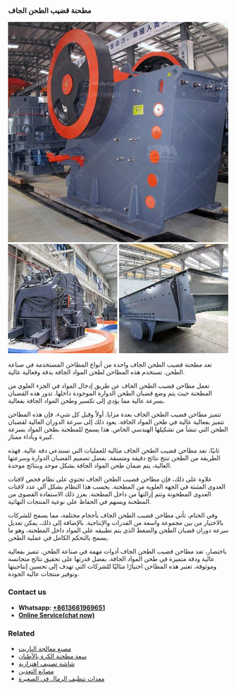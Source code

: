 <h3>مطحنة قضيب الطحن الجاف</h3><img src='1701854134.jpg' alt=''><p>تعد مطحنة قضيب الطحن الجاف واحدة من أنواع المطاحن المستخدمة في صناعة الطحن. تستخدم هذه المطاحن لطحن المواد الجافة بدقة وفعالية عالية.</p><p>تعمل مطاحن قضيب الطحن الجاف عن طريق إدخال المواد في الجزء العلوي من المطحنة حيث يتم وضع قضبان الطحن الدوارة الموجودة داخلها. تدور هذه القضبان بسرعة عالية مما يؤدي إلى تكسير وطحن المواد الجافة بفعالية.</p><p>تتميز مطاحن قضيب الطحن الجاف بعدة مزايا. أولاً وقبل كل شيء، فإن هذه المطاحن تتميز بفعالية عالية في طحن المواد الجافة. يعود ذلك إلى سرعة الدوران العالية لقضبان الطحن التي تنشأ من تشكيلها الهندسي الخاص. هذا يسمح للمطحنة بطحن المواد بسرعة كبيرة وبأداء ممتاز.</p><p>ثانيًا، تعد مطاحن قضيب الطحن الجاف مثالية للعمليات التي تستدعي دقة عالية. فهذه الطريقة من الطحن تنتج نتائج دقيقة ومتسقة. بفضل تصميم القضبان الدوارة وسرعتها العالية، يتم ضمان طحن المواد الجافة بشكل موحد وبنتائج موحدة.</p><p>علاوة على ذلك، فإن مطاحن قضيب الطحن الجاف تحتوي على نظام فحص لافتات العدوى المثبتة في الجهة العلوية من المطحنة. يحسب هذا النظام بشكل آلي عدد لافتات العدوى المطحونة وتتم إزالتها من داخل المطحنة. يعزز ذلك الاستفادة القصوى من المطحنة ويسهم في الحفاظ على نوعية المنتجات النهائية.</p><p>وفي الختام، تأتي مطاحن قضيب الطحن الجاف بأحجام مختلفة، مما يسمح للشركات بالاختيار من بين مجموعة واسعة من القدرات والإنتاجية. بالإضافة إلى ذلك، يمكن تعديل سرعة دوران قضبان الطحن والضغط الذي يتم تطبيقه على المواد داخل المطحنة، وهو ما يسمح بالتحكم الكامل في عملية الطحن.</p><p>باختصار، تعد مطاحن قضيب الطحن الجاف أدوات مهمة في صناعة الطحن. تتميز بفعالية عالية ودقة متميزة في طحن المواد الجافة. بفضل قدرتها على تحقيق نتائج متجانسة وموثوقة، تعتبر هذه المطاحن اختيارًا مثاليًا للشركات التي تهدف إلى تحسين إنتاجيتها وتوفير منتجات عالية الجودة.</p><h3>Contact us</h3><ul><li><strong>Whatsapp:&nbsp;<a href="https://wa.me/8613661969651">+8613661969651</a></strong></li><li><a href="https://swt.shibang-china.com/?git&amp;zhl&amp;مطحنة قضيب الطحن الجاف"><strong>Online Service(chat now)</strong></a></li></ul><h3>Related</h3><ul><li><a href='مصنع معالجة الباريت.md'>مصنع معالجة الباريت</a></li><li><a href='سعة مطحنة الكرة بالأطنان.md'>سعة مطحنة الكرة بالأطنان</a></li><li><a href='شاشة تصنيف اهتزازية.md'>شاشة تصنيف اهتزازية</a></li><li><a href='مصانع التعدين.md'>مصانع التعدين</a></li><li><a href='معدات تنظيف الرمال في الصغيرة.md'>معدات تنظيف الرمال في الصغيرة</a></li></ul>